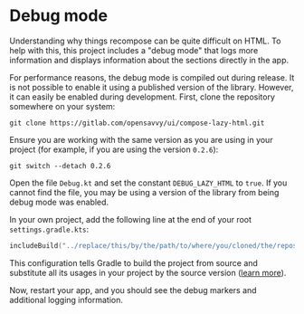 # Debug mode

Understanding why things recompose can be quite difficult on HTML. To help with this, this project includes a "debug mode" that logs more information and displays information about the sections directly in the app.

For performance reasons, the debug mode is compiled out during release. It is not possible to enable it using a published version of the library. However, it can easily be enabled during development. First, clone the repository somewhere on your system:

```shell
git clone https://gitlab.com/opensavvy/ui/compose-lazy-html.git
```

Ensure you are working with the same version as you are using in your project (for example, if you are using the version `0.2.6`):
```shell
git switch --detach 0.2.6
```

Open the file `Debug.kt` and set the constant `DEBUG_LAZY_HTML` to `true`. If you cannot find the file, you may be using a version of the library from being debug mode was enabled.

In your own project, add the following line at the end of your root `settings.gradle.kts`:
```kotlin
includeBuild("../replace/this/by/the/path/to/where/you/cloned/the/repository")
```

This configuration tells Gradle to build the project from source and substitute all its usages in your project by the source version ([learn more](https://docs.gradle.org/current/userguide/composite_builds.html)).

Now, restart your app, and you should see the debug markers and additional logging information.
